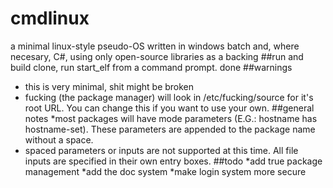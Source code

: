 # cmdlinux
a minimal linux-style pseudo-OS written in windows batch and, where necesary, C#, using only open-source libraries as a backing
##run and build
clone, run start_elf from a command prompt. done
##warnings
* this is very minimal, shit might be broken
* fucking (the package manager) will look in /etc/fucking/source for it's root URL. You can change this if you want to use your own.
##general notes
*most packages will have mode parameters (E.G.: hostname has hostname-set). These parameters are appended to the package name without a space.
* spaced parameters or inputs are not supported at this time. All file inputs are specified in their own entry boxes.
##todo
*add true package management
*add the doc system
*make login system more secure

